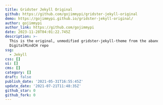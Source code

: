 ```yaml
---
title: Gridster Jekyll Original
github: https://github.com/gojimmypi/gridster-jekyll-original
demo: https://gojimmypi.github.io/gridster-jekyll-original/
author: gojimmypi
author_link: https://github.com/gojimmypi
date: 2023-11-28T04:01:22.745Z
description: >-
  This is the original, unmodified gridster-jekyll-theme from the abandoned
  DigitalMindCH repo
ssg:
  - Jekyll
css: []
ui: []
cms: []
category: []
draft: false
publish_date: '2021-05-31T16:55:45Z'
update_date: '2021-07-21T11:48:35Z'
github_star: 0
github_fork: 0
---
```

